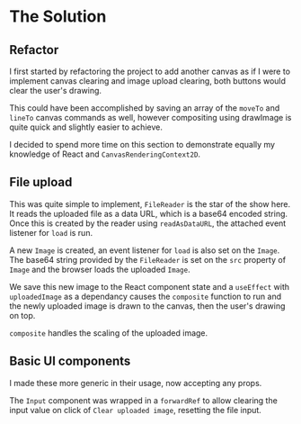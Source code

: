 # The Solution

## Refactor

I first started by refactoring the project to add another canvas as if I were to
implement canvas clearing and image upload clearing, both buttons would clear
the user's drawing.

This could have been accomplished by saving an array of the `moveTo` and
`lineTo` canvas commands as well, however compositing using drawImage is quite
quick and slightly easier to achieve.

I decided to spend more time on this section to demonstrate equally my
knowledge of React and `CanvasRenderingContext2D`.

## File upload

This was quite simple to implement, `FileReader` is the star of the show here.  
It reads the uploaded file as a data URL, which is a base64 encoded string.  
Once this is created by the reader using `readAsDataURL`, the
attached event listener for `load` is run.

A new `Image` is created, an event listener for `load` is also set on the
`Image`. The base64 string provided by the `FileReader` is set on the `src`
property of `Image` and the browser loads the uploaded `Image`.

We save this new image to the React component state and a `useEffect` with
`uploadedImage` as a dependancy causes the `composite` function to run and the
newly uploaded image is drawn to the canvas, then the user's drawing on top.

`composite` handles the scaling of the uploaded image.

## Basic UI components

I made these more generic in their usage, now accepting any props.

The `Input` component was wrapped in a `forwardRef` to allow clearing the input
value on click of `Clear uploaded image`, resetting the file input.

